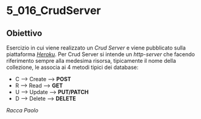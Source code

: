 # 5_016_CrudServer

## Obiettivo

Esercizio in cui viene realizzato un _*Crud Server*_ e viene pubblicato sulla piattaforma [_Heroku_](https://www.heroku.com/).
Per Crud Server si intende un _http-server_ che facendo riferimento sempre alla medesima risorsa, tipicamente il nome della collezione, le associa ai 4 metodi tipici dei database:

- C --> Create --> **POST**
- R --> Read --> **GET**
- U --> Update --> **PUT/PATCH**
- D --> Delete --> **DELETE**

_Racca Paolo_
